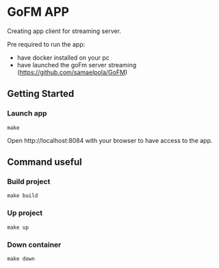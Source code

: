 # GoFM APP

Creating app client for streaming server.

Pre required to run the app:

- have docker installed on your pc
- have launched the goFm server streaming (https://github.com/samaelpola/GoFM)


## Getting Started

### Launch app

```
make
```

Open http://localhost:8084 with your browser to have access to the app.


## Command useful

### Build project

```
make build
```

### Up project

```
make up
```

### Down container

```
make down
```
